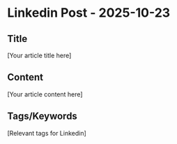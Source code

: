 # Linkedin Post - 2025-10-23

## Title
[Your article title here]

## Content
[Your article content here]

## Tags/Keywords
[Relevant tags for Linkedin]
